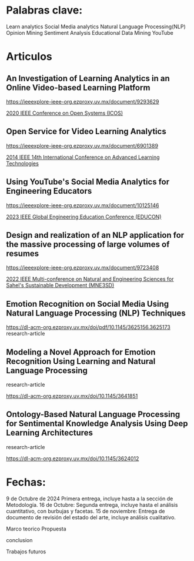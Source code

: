 

# Palabras clave:

Learn analytics
Social Media analytics
Natural Language Processing(NLP)
Opinion Mining
Sentiment Analysis
Educational Data Mining
YouTube

# Articulos


## An Investigation of Learning Analytics in an Online Video-based Learning Platform

https://ieeexplore-ieee-org.ezproxy.uv.mx/document/9293629

[2020 IEEE Conference on Open Systems (ICOS)](https://ieeexplore-ieee-org.ezproxy.uv.mx/xpl/conhome/9293620/proceeding)


## Open Service for Video Learning Analytics

https://ieeexplore-ieee-org.ezproxy.uv.mx/document/6901389

[2014 IEEE 14th International Conference on Advanced Learning Technologies](https://ieeexplore-ieee-org.ezproxy.uv.mx/xpl/conhome/6901366/proceeding)


## Using YouTube's Social Media Analytics for Engineering Educators

https://ieeexplore-ieee-org.ezproxy.uv.mx/document/10125146

[2023 IEEE Global Engineering Education Conference (EDUCON)](https://ieeexplore-ieee-org.ezproxy.uv.mx/xpl/conhome/10125098/proceeding)


## Design and realization of an NLP application for the massive processing of large volumes of resumes

https://ieeexplore-ieee-org.ezproxy.uv.mx/document/9723408

[2022 IEEE Multi-conference on Natural and Engineering Sciences for Sahel's Sustainable Development (MNE3SD)](https://ieeexplore-ieee-org.ezproxy.uv.mx/xpl/conhome/9723033/proceeding)

## Emotion Recognition on Social Media Using Natural Language Processing (NLP) Techniques

https://dl-acm-org.ezproxy.uv.mx/doi/pdf/10.1145/3625156.3625173
research-article


## Modeling a Novel Approach for Emotion Recognition Using Learning and Natural Language Processing

research-article

https://dl-acm-org.ezproxy.uv.mx/doi/10.1145/3641851


## Ontology-Based Natural Language Processing for Sentimental Knowledge Analysis Using Deep Learning Architectures

research-article

https://dl-acm-org.ezproxy.uv.mx/doi/10.1145/3624012






# Fechas:

9 de Octubre de 2024 Primera entrega, incluye hasta a la sección de Metodología.
16 de Octubre: Segunda entrega, incluye hasta el análisis cuantitativo, con burbujas y facetas.
15 de noviembre: Entrega de documento de revisión del estado del arte, incluye análisis cualitativo.






Marco teorico
Propuesta


conclusion

Trabajos futuros